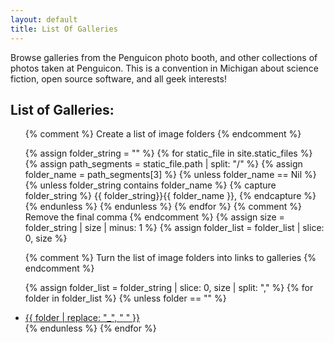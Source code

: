 ```yaml
---
layout: default
title: List Of Galleries
---
```

Browse galleries from the Penguicon photo booth, and other collections
of photos taken at Penguicon. This is a convention in Michigan about
science fiction, open source software, and all geek interests!
<h2>List of Galleries:</h2>
<ul class="gallery-nav">
{% comment %} Create a list of image folders {% endcomment %} 

{% assign folder_string = "" %}
{% for static_file in site.static_files %}
{%   assign path_segments = static_file.path | split: "/" %}
{%   assign folder_name = path_segments[3] %}
{% unless folder_name == Nil %}
{%   unless folder_string contains folder_name %}
{%     capture folder_string %}
{{ folder_string}}{{ folder_name }},
{%     endcapture %}
{%   endunless %}
{% endunless %}
{% endfor %}
{% comment %} Remove the final comma {% endcomment %}
{% assign size = folder_string | size | minus: 1 %}
{% assign folder_list = folder_list | slice: 0, size %}

{% comment %} Turn the list of image folders into links to galleries {% endcomment %}

{% assign folder_list = folder_string | slice: 0, size | split: "," %}
{% for folder in folder_list %}
{% unless folder == "" %}
  <li>
    <a href="{{ folder | strip_newlines | absolute_url }}">{{ folder | replace: "_", " " }}</a>
  </li>
{% endunless %}
{% endfor %}</ul>
